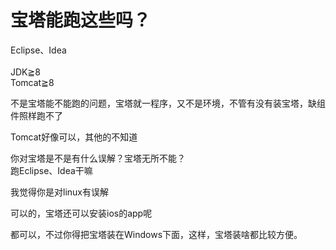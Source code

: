 # 宝塔能跑这些吗？


Eclipse、Idea<br />
<br />
JDK≧8<br />
Tomcat≧8

不是宝塔能不能跑的问题，宝塔就一程序，又不是环境，不管有没有装宝塔，缺组件照样跑不了<img id="aimg_j3CMC" onclick="zoom(this, this.src, 0, 0, 0)" class="zoom" src="https://cdn.jsdelivr.net/gh/hishis/forum-master/public/images/patch.gif" onmouseover="img_onmouseoverfunc(this)" onload="thumbImg(this)" border="0" alt="" />

Tomcat好像可以，其他的不知道

你对宝塔是不是有什么误解？宝塔无所不能？<br />
跑Eclipse、Idea干嘛

我觉得你是对linux有误解

可以的，宝塔还可以安装ios的app呢

都可以，不过你得把宝塔装在Windows下面，这样，宝塔装啥都比较方便。
